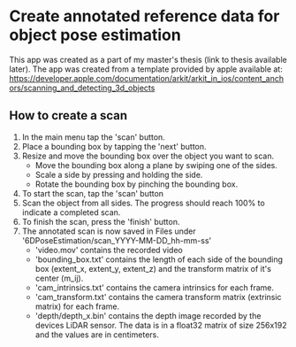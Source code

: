# Create annotated reference data for object pose estimation
This app was created as a part of my master's thesis (link to thesis available later). The app was created from a template provided by apple available at: https://developer.apple.com/documentation/arkit/arkit_in_ios/content_anchors/scanning_and_detecting_3d_objects

## How to create a scan
1. In the main menu tap the 'scan' button.
2. Place a bounding box by tapping the 'next' button.
3. Resize and move the bounding box over the object you want to scan.
	- Move the bounding box along a plane by swiping one of the sides.
	- Scale a side by pressing and holding the side.
	- Rotate the bounding box by pinching the bounding box.
4. To start the scan, tap the 'scan' button
5. Scan the object from all sides. The progress should reach 100% to indicate a completed scan.
6. To finish the scan, press the 'finish' button.
7. The annotated scan is now saved in Files under '6DPoseEstimation/scan_YYYY-MM-DD_hh-mm-ss'
	- 'video.mov' contains the recorded video
	- 'bounding_box.txt' contains the length of each side of the bounding box (extent_x, extent_y, extent_z) and the transform matrix of it's center (m_ij).
	- 'cam_intrinsics.txt' contains the camera intrinsics for each frame.
	- 'cam_transform.txt' contains the camera transform matrix (extrinsic matrix) for each frame.
	- 'depth/depth_x.bin' contains the depth image recorded by the devices LiDAR sensor. The data is in a float32 matrix of size 256x192 and the values are in centimeters.